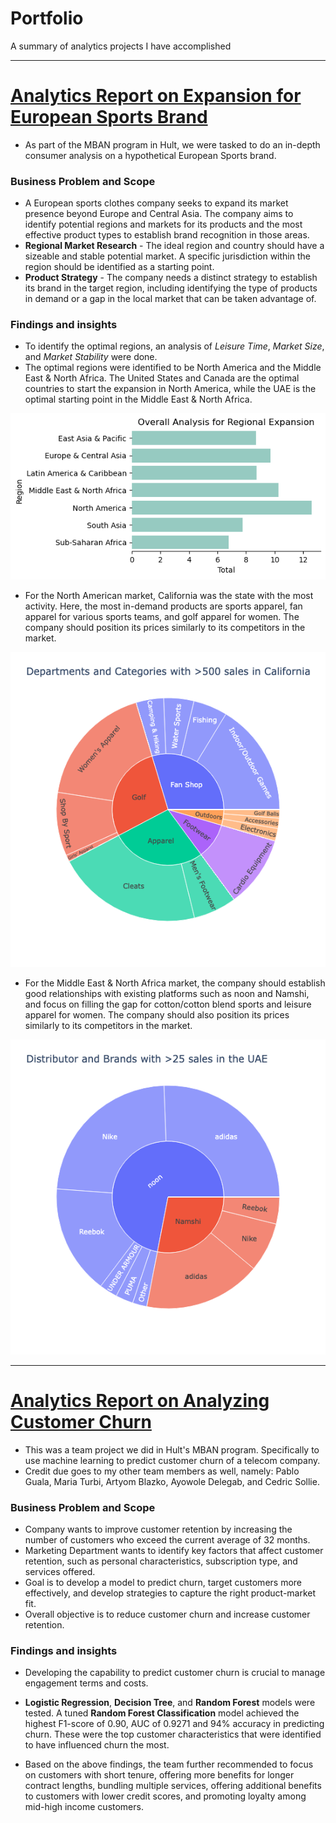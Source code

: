 # Portfolio
A summary of analytics projects I have accomplished

---

# [Analytics Report on Expansion for European Sports Brand](https://github.com/audreyanne96/Hult-MBAN-Projects/tree/main/Python/Expansion%20Analysis%20for%20European%20Sports%20Brand)
- As part of the MBAN program in Hult, we were tasked to do an in-depth consumer analysis on a hypothetical European Sports brand.
### Business Problem and Scope
- A European sports clothes company seeks to expand its market presence beyond Europe and Central Asia. The company aims to identify potential regions and markets for its products and the most effective product types to establish brand recognition in those areas.
- **Regional Market Research** - The ideal region and country should have a sizeable and stable potential market. A specific jurisdiction within the region should be identified as a starting point.
- **Product Strategy** - The company needs a distinct strategy to establish its brand in the target region, including identifying the type of products in demand or a gap in the local market that can be taken advantage of.
### Findings and insights
- To identify the optimal regions, an analysis of *Leisure Time*, *Market Size*, and *Market Stability* were done. 
- The optimal regions were identified to be North America and the Middle East & North Africa. The United States and Canada are the optimal countries to start the expansion in North America, while the UAE is the optimal starting point in the Middle East & North Africa.

![](images/overallanalysis-regional2.png)

- For the North American market, California was the state with the most activity. Here, the most in-demand products are sports apparel, fan apparel for various sports teams, and golf apparel for women. The company should position its prices similarly to its competitors in the market.

![](images/uscademand.png)

- For the Middle East & North Africa market, the company should establish good relationships with existing platforms such as noon and Namshi, and focus on filling the gap for cotton/cotton blend sports and leisure apparel for women. The company should also position its prices similarly to its competitors in the market.

![](images/meuaedemand.png)

---

# [Analytics Report on Analyzing Customer Churn](https://github.com/audreyanne96/Hult-MBAN-Projects/tree/main/Python/Analyzing%20Customer%20Churn)
- This was a team project we did in Hult's MBAN program. Specifically to use machine learning to predict customer churn of a telecom company.
- Credit due goes to my other team members as well, namely: Pablo Guala, Maria Turbi, Artyom Blazko, Ayowole Delegab, and Cedric Sollie.
### Business Problem and Scope
- Company wants to improve customer retention by increasing the number of customers who exceed the current average of 32 months.
- Marketing Department wants to identify key factors that affect customer retention, such as personal characteristics, subscription type, and services offered.
- Goal is to develop a model to predict churn, target customers more effectively, and develop strategies to capture the right product-market fit.
- Overall objective is to reduce customer churn and increase customer retention.
### Findings and insights
- Developing the capability to predict customer churn is crucial to manage engagement terms and costs.
- **Logistic Regression**, **Decision Tree**, and **Random Forest** models were tested. A tuned **Random Forest Classification** model achieved the highest F1-score of 0.90, AUC of 0.9271 and 94% accuracy in predicting churn. These were the top customer characteristics that were identified to have influenced churn the most.



- Based on the above findings, the team further recommended to focus on customers with short tenure, offering more benefits for longer contract lengths, bundling multiple services, offering additional benefits to customers with lower credit scores, and promoting loyalty among mid-high income customers.
